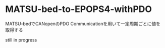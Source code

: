 # MATSU-bed-to-EPOPS4-withPDO
MATSU-bedでCANopenのPDO Communicationを用いて一定周期ごとに値を取得する  

still in progress
